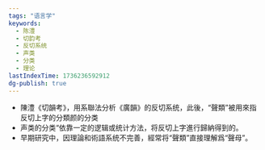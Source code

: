 ```yaml
---
tags: "语言学"
keywords:
  - 陈澧
  - 切韵考
  - 反切系统
  - 声类
  - 分类
  - 理论
lastIndexTime: 1736236592912
dg-publish: true
---
```

- 陳澧《切韻考》，用系聯法分析《廣韻》的反切系统，此後，“聲類”被用來指反切上字的分類颜的分类
- 声类的分类“依靠一定的逻辑或统计方法，将反切上字進行歸納得到的。
- 早期研究中，因理論和術語系统不完善，經常将“聲類”直接理解爲“聲母”。